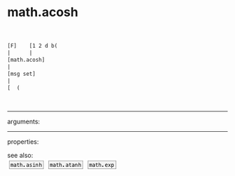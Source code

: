 # math.acosh

```


[F]    [1 2 d b(
|      |
[math.acosh]
|
[msg set]
|
[  (

            
```
---
arguments:


---
properties:


see also:<br>
![math.asinh](img/object_math.asinh.png)
![math.atanh](img/object_math.atanh.png)
![math.exp](img/object_math.exp.png)
